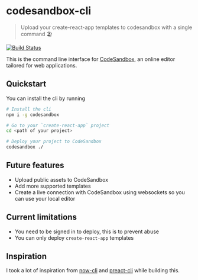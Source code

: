 # codesandbox-cli

> Upload your create-react-app templates to codesandbox with a single command 🏖️

[![Build Status](https://travis-ci.org/CompuIves/codesandbox-cli.svg?branch=master)](https://travis-ci.org/CompuIves/codesandbox-cli)

This is the command line interface for [CodeSandbox](https://codesandbox.io), an online editor
tailored for web applications.

## Quickstart

You can install the cli by running

```bash
# Install the cli
npm i -g codesandbox

# Go to your `create-react-app` project
cd <path of your project>

# Deploy your project to CodeSandbox
codesandbox ./
```

## Future features

* Upload public assets to CodeSandbox
* Add more supported templates
* Create a live connection with CodeSandbox using websockets so you can use your local editor

## Current limitations

* You need to be signed in to deploy, this is to prevent abuse
* You can only deploy `create-react-app` templates

## Inspiration

I took a lot of inspiration from [now-cli](https://github.com/zeit/now-cli) and [preact-cli](https://github.com/developit/preact-cli) while building this.

